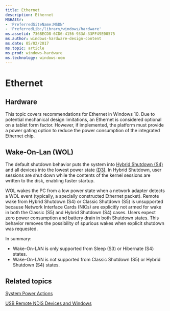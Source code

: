 ```yaml
---
title: Ethernet
description: Ethernet
MSHAttr:
- 'PreferredSiteName:MSDN'
- 'PreferredLib:/library/windows/hardware'
ms.assetid: 736BECD8-6CD6-4156-933A-33FF49E00575
ms.author: windows-hardware-design-content
ms.date: 05/02/2017
ms.topic: article
ms.prod: windows-hardware
ms.technology: windows-oem
---
```


# Ethernet


## Hardware


This topic covers recommendations for Ethernet in Windows 10. Due to potential mechanical design limitations, an Ethernet is considered optional on a tablet form factor. However, if implemented, the platform must provide a power gating option to reduce the power consumption of the integrated Ethernet chip.

## Wake-On-Lan (WOL)


The default shutdown behavior puts the system into [Hybrid Shutdown (S4)](http://msdn.microsoft.com/library/windows/desktop/aa373229.aspx) and all devices into the lowest power state [(D3)](http://msdn.microsoft.com/library/aa932261.aspx). In Hybrid Shutdown, user sessions are shut down while the contents of the kernel sessions are written to the disk, enabling faster startup.

WOL wakes the PC from a low power state when a network adapter detects a WOL event (typically, a specially constructed Ethernet packet). Remote wake from Hybrid Shutdown (S4) or Classic Shutdown (S5) is unsupported because Network Interface Cards (NICs) are explicitly not armed for wake in both the Classic (S5) and Hybrid Shutdown (S4) cases. Users expect zero power consumption and battery drain in both Shutdown states. This behavior removes the possibility of spurious wakes when explicit shutdown was requested.

In summary:

-   Wake-On-LAN is only supported from Sleep (S3) or Hibernate (S4) states.
-   Wake-On-LAN is not supported from Classic Shutdown (S5) or Hybrid Shutdown (S4) states.

## Related topics


[System Power Actions](http://msdn.microsoft.com/library/windows/hardware/ff564553)

[USB Remote NDIS Devices and Windows](http://msdn.microsoft.com/windows/hardware/gg463298.aspx)

 

 







